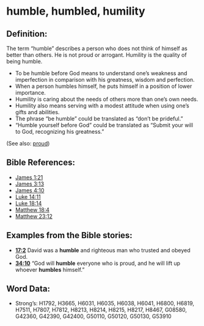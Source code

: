 # humble, humbled, humility

## Definition:

The term “humble” describes a person who does not think of himself as better than others. He is not proud or arrogant. Humility is the quality of being humble.

* To be humble before God means to understand one’s weakness and imperfection in comparison with his greatness, wisdom and perfection.
* When a person humbles himself, he puts himself in a position of lower importance.
* Humility is caring about the needs of others more than one’s own needs.
* Humility also means serving with a modest attitude when using one’s gifts and abilities.
* The phrase “be humble” could be translated as “don’t be prideful.”
* “Humble yourself before God” could be translated as “Submit your will to God, recognizing his greatness.”

(See also: [proud](../other/proud.md))

## Bible References:

* [James 1:21](rc://en/tn/help/jas/01/21)
* [James 3:13](rc://en/tn/help/jas/03/13)
* [James 4:10](rc://en/tn/help/jas/04/10)
* [Luke 14:11](rc://en/tn/help/luk/14/11)
* [Luke 18:14](rc://en/tn/help/luk/18/14)
* [Matthew 18:4](rc://en/tn/help/mat/18/04)
* [Matthew 23:12](rc://en/tn/help/mat/23/12)

## Examples from the Bible stories:

* __[17:2](rc://en/tn/help/obs/17/02)__ David was a __humble__ and righteous man who trusted and obeyed God.
* __[34:10](rc://en/tn/help/obs/34/10)__ “God will __humble__ everyone who is proud, and he will lift up whoever __humbles__ himself.”

## Word Data:

* Strong’s: H1792, H3665, H6031, H6035, H6038, H6041, H6800, H6819, H7511, H7807, H7812, H8213, H8214, H8215, H8217, H8467, G08580, G42360, G42390, G42400, G50110, G50120, G50130, G53910
